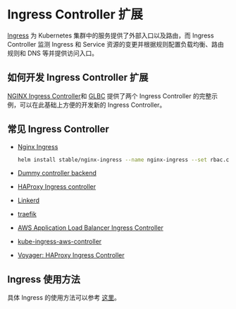 # Ingress Controller 扩展

[Ingress](../concepts/ingress.md) 为 Kubernetes 集群中的服务提供了外部入口以及路由，而 Ingress Controller 监测 Ingress 和 Service 资源的变更并根据规则配置负载均衡、路由规则和 DNS 等并提供访问入口。

## 如何开发 Ingress Controller 扩展

[NGINX Ingress Controller](https://github.com/kubernetes/ingress-nginx)和 [GLBC](https://github.com/kubernetes/ingress-gce) 提供了两个 Ingress Controller 的完整示例，可以在此基础上方便的开发新的 Ingress Controller。

## 常见 Ingress Controller

* [Nginx Ingress](https://github.com/kubernetes/ingress-nginx)

  ```sh
  helm install stable/nginx-ingress --name nginx-ingress --set rbac.create=true
  ```

* [Dummy controller backend](https://github.com/kubernetes/ingress/tree/master/examples/custom-controller)

* [HAProxy Ingress controller](https://github.com/jcmoraisjr/haproxy-ingress)

* [Linkerd](https://linkerd.io/config/0.9.1/linkerd/index.html#ingress-identifier)

* [traefik](https://docs.traefik.io/toml/#kubernetes-ingress-backend)

* [AWS Application Load Balancer Ingress Controller](https://github.com/coreos/alb-ingress-controller)

* [kube-ingress-aws-controller](https://github.com/zalando-incubator/kube-ingress-aws-controller)

* [Voyager: HAProxy Ingress Controller](https://github.com/appscode/voyager)

## Ingress 使用方法

具体 Ingress 的使用方法可以参考 [这里](../concepts/ingress.md)。
